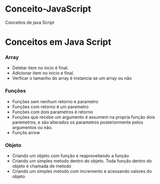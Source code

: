 # Conceito-JavaScript
Conceitos de java Script
# Conceitos em Java Script
### Array 
- Deletar item no incio é final. 
- Adicionar item no inicio e final. 
- Verficar o tamanho do array é instancia se um array ou não

### Funções
- Funções sem nenhum retorno e parametro
- Funções com retorno é um paremetro
- Funções com dois parametros é retorno
- Funções que recebe um argumento é assumem na propria função dois paremetros, e são alterados  os parametros posteriormente pelos argumentos ou não.
- Funçõs arrow 

### Objeto
- Criando um objeto com função e reaproveitando a função
- Criando um simples metodo dentro do objeto. Toda função dentro do objeto é chamada de metodo
- Criando um simples metodo com incremento e acessando valores do objeto

